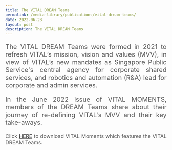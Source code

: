 ```yaml
---
title: The VITAL DREAM Teams
permalink: /media-library/publications/vital-dream-teams/
date: 2022-06-23
layout: post
description: The VITAL DREAM Teams
---
```

<p style="font-size: 20px;color:#585858;text-align:justify;">
The VITAL DREAM Teams were formed in 2021 to refresh VITAL’s mission, vision and values (MVV), in view of VITAL’s new mandates as Singapore Public Service's central agency for corporate shared services, and robotics and automation (R&A) lead for corporate and admin services.
</p>
<p style="font-size: 20px;color:#585858;text-align:justify;">
In the June 2022 issue of VITAL MOMENTS, members of the DREAM Teams share about their journey of re-defining VITAL's MVV and their key take-aways.
</p>
<p style="font-size: 16px;color:#585858;text-align:justify;">
	Click <a href = "/files/The VITAL DREAM Teams.pdf">HERE</a> to download VITAL Moments which features the VITAL DREAM Teams.
</p>